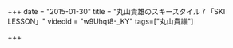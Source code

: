 +++
date = "2015-01-30"
title = "丸山貴雄のスキースタイル７「SKI LESSON」"
videoid = "w9Uhqt8-_KY"
tags=["丸山貴雄"]

+++
